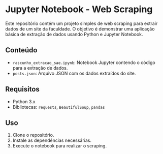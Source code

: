 # Jupyter Notebook - Web Scraping

Este repositório contém um projeto simples de web scraping para extrair dados de um site da faculdade. O objetivo é demonstrar uma aplicação básica de extração de dados usando Python e Jupyter Notebook.

## Conteúdo

- `rascunho_extracao_sae.ipynb`: Notebook Jupyter contendo o código para a extração de dados.
- `posts.json`: Arquivo JSON com os dados extraídos do site.

## Requisitos

- Python 3.x
- Bibliotecas: `requests`, `BeautifulSoup`, `pandas`

## Uso

1. Clone o repositório.
2. Instale as dependências necessárias.
3. Execute o notebook para realizar o scraping.
